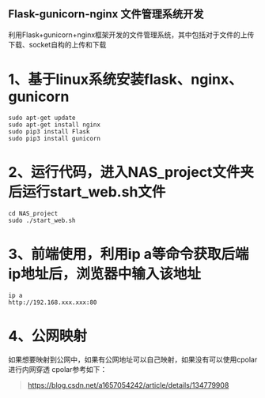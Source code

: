 ## Flask-gunicorn-nginx 文件管理系统开发
利用Flask+gunicorn+nginx框架开发的文件管理系统，其中包括对于文件的上传下载、socket自构的上传和下载


# 1、基于linux系统安装flask、nginx、gunicorn
```
sudo apt-get update
sudo apt-get install nginx
sudo pip3 install Flask
sudo pip3 install gunicorn
```

# 2、运行代码，进入NAS_project文件夹后运行start_web.sh文件
```
cd NAS_project
sudo ./start_web.sh
```
# 3、前端使用，利用ip a等命令获取后端ip地址后，浏览器中输入该地址
```
ip a
http://192.168.xxx.xxx:80
```
# 4、公网映射
如果想要映射到公网中，如果有公网地址可以自己映射，如果没有可以使用cpolar进行内网穿透
cpolar参考如下：
> https://blog.csdn.net/a1657054242/article/details/134779908
